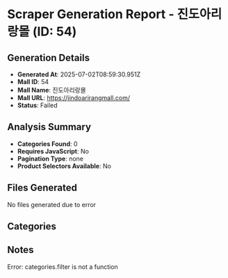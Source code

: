 # Scraper Generation Report - 진도아리랑몰 (ID: 54)

## Generation Details
- **Generated At**: 2025-07-02T08:59:30.951Z
- **Mall ID**: 54
- **Mall Name**: 진도아리랑몰
- **Mall URL**: https://jindoarirangmall.com/
- **Status**: Failed

## Analysis Summary
- **Categories Found**: 0
- **Requires JavaScript**: No
- **Pagination Type**: none
- **Product Selectors Available**: No

## Files Generated
No files generated due to error

## Categories



## Notes
Error: categories.filter is not a function
